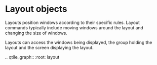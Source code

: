 # Layout objects

Layouts position windows according to their specific rules. Layout commands
typically include moving windows around the layout and changing the size of windows.

Layouts can access the windows being displayed, the group holding the layout and
the screen displaying the layout.

.. qtile_graph::
    :root: layout
